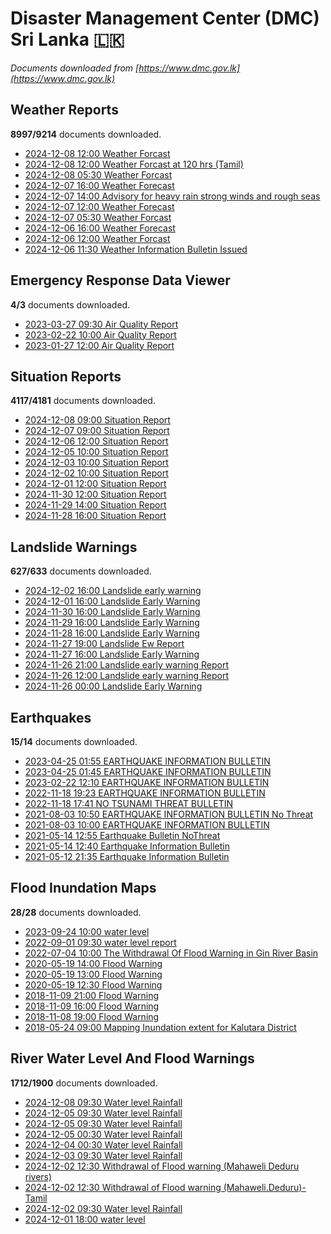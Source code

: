 # Disaster Management Center (DMC) Sri Lanka :sri_lanka:

*Documents downloaded from [https://www.dmc.gov.lk](https://www.dmc.gov.lk)*

## Weather Reports

**8997/9214** documents downloaded.

* [2024-12-08 12:00 Weather Forcast](data/weather-reports/20241208.1200.weather-forcast.pdf)
* [2024-12-08 12:00 Weather Forcast at 120 hrs (Tamil)](data/weather-reports/20241208.1200.weather-forcast-at-120-hrs-tamil.pdf)
* [2024-12-08 05:30 Weather Forcast](data/weather-reports/20241208.0530.weather-forcast.pdf)
* [2024-12-07 16:00 Weather Forecast](data/weather-reports/20241207.1600.weather-forecast.pdf)
* [2024-12-07 14:00 Advisory for heavy rain strong winds and rough seas](data/weather-reports/20241207.1400.advisory-for-heavy-rain-strong-winds-and-rough-seas.pdf)
* [2024-12-07 12:00 Weather Forecast](data/weather-reports/20241207.1200.weather-forecast.pdf)
* [2024-12-07 05:30 Weather Forcast](data/weather-reports/20241207.0530.weather-forcast.pdf)
* [2024-12-06 16:00 Weather Forecast](data/weather-reports/20241206.1600.weather-forecast.pdf)
* [2024-12-06 12:00 Weather Forcast](data/weather-reports/20241206.1200.weather-forcast.pdf)
* [2024-12-06 11:30 Weather Information Bulletin Issued](data/weather-reports/20241206.1130.weather-information-bulletin-issued.pdf)

## Emergency Response Data Viewer

**4/3** documents downloaded.

* [2023-03-27 09:30 Air Quality Report](data/emergency-response-data-viewer/20230327.0930.air-quality-report.pdf)
* [2023-02-22 10:00 Air Quality Report](data/emergency-response-data-viewer/20230222.1000.air-quality-report.pdf)
* [2023-01-27 12:00 Air Quality Report](data/emergency-response-data-viewer/20230127.1200.air-quality-report.pdf)

## Situation Reports

**4117/4181** documents downloaded.

* [2024-12-08 09:00 Situation Report](data/situation-reports/20241208.0900.situation-report.pdf)
* [2024-12-07 09:00 Situation Report](data/situation-reports/20241207.0900.situation-report.pdf)
* [2024-12-06 12:00 Situation Report](data/situation-reports/20241206.1200.situation-report.pdf)
* [2024-12-05 10:00 Situation Report](data/situation-reports/20241205.1000.situation-report.pdf)
* [2024-12-03 10:00 Situation Report](data/situation-reports/20241203.1000.situation-report.pdf)
* [2024-12-02 10:00 Situation Report](data/situation-reports/20241202.1000.situation-report.pdf)
* [2024-12-01 12:00 Situation Report](data/situation-reports/20241201.1200.situation-report.pdf)
* [2024-11-30 12:00 Situation Report](data/situation-reports/20241130.1200.situation-report.pdf)
* [2024-11-29 14:00 Situation Report](data/situation-reports/20241129.1400.situation-report.pdf)
* [2024-11-28 16:00 Situation Report](data/situation-reports/20241128.1600.situation-report.pdf)

## Landslide Warnings

**627/633** documents downloaded.

* [2024-12-02 16:00 Landslide early warning](data/landslide-warnings/20241202.1600.landslide-early-warning.pdf)
* [2024-12-01 16:00 Landslide Early Warning](data/landslide-warnings/20241201.1600.landslide-early-warning.pdf)
* [2024-11-30 16:00 Landslide Early Warning](data/landslide-warnings/20241130.1600.landslide-early-warning.pdf)
* [2024-11-29 16:00 Landslide Early Warning](data/landslide-warnings/20241129.1600.landslide-early-warning.pdf)
* [2024-11-28 16:00 Landslide Early Warning](data/landslide-warnings/20241128.1600.landslide-early-warning.pdf)
* [2024-11-27 19:00 Landslide Ew Report](data/landslide-warnings/20241127.1900.landslide-ew-report.pdf)
* [2024-11-27 16:00 Landslide Early Warning](data/landslide-warnings/20241127.1600.landslide-early-warning.pdf)
* [2024-11-26 21:00 Landslide early warning Report](data/landslide-warnings/20241126.2100.landslide-early-warning-report.pdf)
* [2024-11-26 12:00 Landslide early warning Report](data/landslide-warnings/20241126.1200.landslide-early-warning-report.pdf)
* [2024-11-26 00:00 Landslide Early Warning](data/landslide-warnings/20241126.0000.landslide-early-warning.pdf)

## Earthquakes

**15/14** documents downloaded.

* [2023-04-25 01:55 EARTHQUAKE INFORMATION BULLETIN](data/earthquakes/20230425.0155.earthquake-information-bulletin.pdf)
* [2023-04-25 01:45 EARTHQUAKE INFORMATION BULLETIN](data/earthquakes/20230425.0145.earthquake-information-bulletin.pdf)
* [2023-02-22 12:10 EARTHQUAKE INFORMATION BULLETIN](data/earthquakes/20230222.1210.earthquake-information-bulletin.pdf)
* [2022-11-18 19:23 EARTHQUAKE INFORMATION BULLETIN](data/earthquakes/20221118.1923.earthquake-information-bulletin.pdf)
* [2022-11-18 17:41 NO TSUNAMI THREAT BULLETIN](data/earthquakes/20221118.1741.no-tsunami-threat-bulletin.pdf)
* [2021-08-03 10:50 EARTHQUAKE INFORMATION BULLETIN No Threat](data/earthquakes/20210803.1050.earthquake-information-bulletin-no-threat.pdf)
* [2021-08-03 10:00 EARTHQUAKE INFORMATION BULLETIN](data/earthquakes/20210803.1000.earthquake-information-bulletin.pdf)
* [2021-05-14 12:55 Earthquake Bulletin NoThreat](data/earthquakes/20210514.1255.earthquake-bulletin-nothreat.pdf)
* [2021-05-14 12:40 Earthquake Information Bulletin](data/earthquakes/20210514.1240.earthquake-information-bulletin.pdf)
* [2021-05-12 21:35 Earthquake Information Bulletin](data/earthquakes/20210512.2135.earthquake-information-bulletin.pdf)

## Flood Inundation Maps

**28/28** documents downloaded.

* [2023-09-24 10:00 water level](data/flood-inundation-maps/20230924.1000.water-level.pdf)
* [2022-09-01 09:30 water level report](data/flood-inundation-maps/20220901.0930.water-level-report.pdf)
* [2022-07-04 10:00 The Withdrawal Of Flood Warning in Gin River Basin](data/flood-inundation-maps/20220704.1000.the-withdrawal-of-flood-warning-in-gin-river-basin.pdf)
* [2020-05-19 14:00 Flood Warning](data/flood-inundation-maps/20200519.1400.flood-warning.pdf)
* [2020-05-19 13:00 Flood Warning](data/flood-inundation-maps/20200519.1300.flood-warning.pdf)
* [2020-05-19 12:30 Flood Warning](data/flood-inundation-maps/20200519.1230.flood-warning.pdf)
* [2018-11-09 21:00 Flood Warning](data/flood-inundation-maps/20181109.2100.flood-warning.PDF)
* [2018-11-09 16:00 Flood Warning](data/flood-inundation-maps/20181109.1600.flood-warning.PDF)
* [2018-11-08 19:00 Flood Warning](data/flood-inundation-maps/20181108.1900.flood-warning.PDF)
* [2018-05-24 09:00 Mapping Inundation extent for Kalutara District](data/flood-inundation-maps/20180524.0900.mapping-inundation-extent-for-kalutara-district.pdf)

## River Water Level And Flood Warnings

**1712/1900** documents downloaded.

* [2024-12-08 09:30 Water level  Rainfall](data/river-water-level-and-flood-warnings/20241208.0930.water-level-rainfall.jpg)
* [2024-12-05 09:30 Water level  Rainfall](data/river-water-level-and-flood-warnings/20241205.0930.water-level-rainfall.jpg)
* [2024-12-05 09:30 Water level  Rainfall](data/river-water-level-and-flood-warnings/20241205.0930.water-level-rainfall.jpg)
* [2024-12-05 00:30 Water level  Rainfall](data/river-water-level-and-flood-warnings/20241205.0030.water-level-rainfall.jpg)
* [2024-12-04 00:30 Water level  Rainfall](data/river-water-level-and-flood-warnings/20241204.0030.water-level-rainfall.jpg)
* [2024-12-03 09:30 Water level  Rainfall](data/river-water-level-and-flood-warnings/20241203.0930.water-level-rainfall.jpg)
* [2024-12-02 12:30 Withdrawal of Flood warning (Mahaweli  Deduru rivers)](data/river-water-level-and-flood-warnings/20241202.1230.withdrawal-of-flood-warning-mahaweli-deduru-rivers.pdf)
* [2024-12-02 12:30 Withdrawal of Flood warning (Mahaweli.Deduru)-Tamil](data/river-water-level-and-flood-warnings/20241202.1230.withdrawal-of-flood-warning-mahawelidedurutamil.pdf)
* [2024-12-02 09:30 Water level  Rainfall](data/river-water-level-and-flood-warnings/20241202.0930.water-level-rainfall.jpg)
* [2024-12-01 18:00 water level](data/river-water-level-and-flood-warnings/20241201.1800.water-level.jpg)
